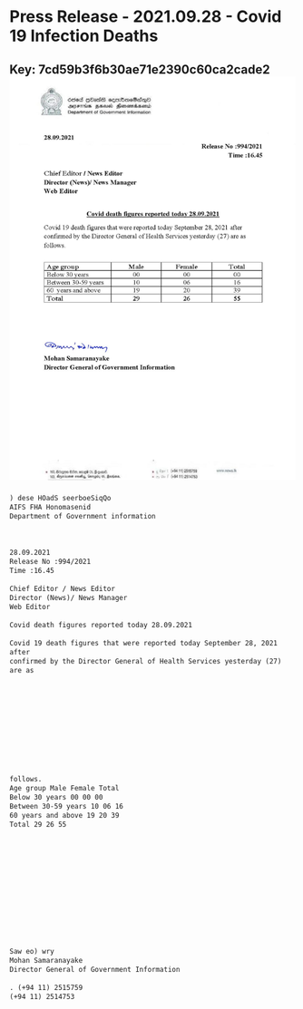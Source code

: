 # Press Release  - 2021.09.28 - Covid 19 Infection Deaths 
Key: 7cd59b3f6b30ae71e2390c60ca2cade2 
![img](img/7cd59b3f6b30ae71e2390c60ca2cade2.jpg)
---
```
) dese HOadS seerboeSiqQo
AIFS FHA Honomasenid
Department of Government information

 

28.09.2021
Release No :994/2021
Time :16.45

Chief Editor / News Editor
Director (News)/ News Manager
Web Editor

Covid death figures reported today 28.09.2021

Covid 19 death figures that were reported today September 28, 2021 after
confirmed by the Director General of Health Services yesterday (27) are as

 

 

 

 

 

follows.
Age group Male Female Total
Below 30 years 00 00 00
Between 30-59 years 10 06 16
60 years and above 19 20 39
Total 29 26 55

 

 

 

 

 

 

Saw eo) wry
Mohan Samaranayake
Director General of Government Information

. (+94 11) 2515759
(+94 11) 2514753

 

```
